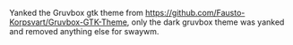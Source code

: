Yanked the Gruvbox gtk theme from https://github.com/Fausto-Korpsvart/Gruvbox-GTK-Theme, only the dark gruvbox theme was yanked and removed anything else for swaywm.
